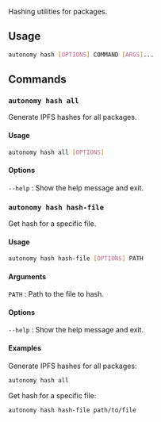 
Hashing utilities for packages.

## Usage
```bash
autonomy hash [OPTIONS] COMMAND [ARGS]...
```

## Commands

### `autonomy hash all`
Generate IPFS hashes for all packages.

#### Usage
```bash
autonomy hash all [OPTIONS]
```

#### Options
`--help`
:   Show the help message and exit.

### `autonomy hash hash-file`
Get hash for a specific file.

#### Usage
```bash
autonomy hash hash-file [OPTIONS] PATH
```

#### Arguments
`PATH`
:   Path to the file to hash.

#### Options
`--help`
:   Show the help message and exit.

#### Examples
Generate IPFS hashes for all packages:
```bash
autonomy hash all
```

Get hash for a specific file:
```
autonomy hash hash-file path/to/file
```